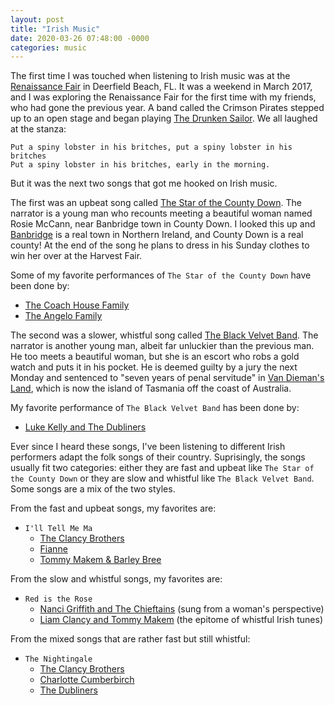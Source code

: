 ```yaml
---
layout: post
title: "Irish Music"
date: 2020-03-26 07:48:00 -0000
categories: music
---
```

The first time I was touched when listening to Irish music was at the 
[Renaissance Fair](http://www.ren-fest.com/) in Deerfield Beach, FL. 
It was a weekend in March 2017, and I was exploring the Renaissance Fair
for the first time with my friends, who had gone the previous year.
A band called the Crimson Pirates stepped up to an open stage and began
playing [The Drunken Sailor](https://www.youtube.com/watch?v=2dwDXtRcTQI).
We all laughed at the stanza: 

`Put a spiny lobster in his britches, put a spiny lobster in his britches`
<br>
`Put a spiny lobster in his britches, early in the morning.`

But it was the next two songs that got me hooked on Irish music. 

The first was an upbeat song called 
[The Star of the County Down](https://www.youtube.com/watch?v=uN3LcfIDPKQ).
The narrator is a young man who recounts meeting a beautiful woman named 
Rosie McCann, near Banbridge town in County Down. I looked this up and 
[Banbridge](https://en.wikipedia.org/wiki/Banbridge) is a real town in
Northern Ireland, and County Down is a real county! At the end of the song 
he plans to dress in his Sunday clothes to win her over at the Harvest
Fair.

Some of my favorite performances of `The Star of the County Down` have 
been done by:
- [The Coach House Family](https://www.youtube.com/watch?v=f1Dp20CG6rw)
- [The Angelo Family](https://www.youtube.com/watch?v=mkTI1L2Ap3s)

The second was a slower, whistful song called 
[The Black Velvet Band](https://www.youtube.com/watch?v=ejdAoEDhqMA).
The narrator is another young man, albeit far unluckier than the previous
man. He too meets a beautiful woman, but she is an escort who robs a gold 
watch and puts it in his pocket. He is deemed guilty by a jury the next 
Monday and sentenced to "seven years of penal servitude" in
[Van Dieman's Land](https://en.wikipedia.org/wiki/Van_Diemen%27s_Land),
which is now the island of Tasmania off the coast of Australia.

My favorite performance of `The Black Velvet Band` has been done by:
- [Luke Kelly and The Dubliners](https://www.youtube.com/watch?v=CBRQM0vErH8)

Ever since I heard these songs, I've been listening to different Irish 
performers adapt the folk songs of their country. Suprisingly, the songs 
usually fit two categories: either they are fast and upbeat like 
`The Star of the County Down` or they are slow and whistful like 
`The Black Velvet Band`. Some songs are a mix of the two styles.

From the fast and upbeat songs, my favorites are:
- `I'll Tell Me Ma`
  - [The Clancy Brothers](https://www.youtube.com/watch?v=Y-wAmgxLdYo)
  - [Fianne](https://www.youtube.com/watch?v=to02fQV5fzA)
  - [Tommy Makem & Barley Bree](https://www.youtube.com/watch?v=zXspcpsKHtw)

From the slow and whistful songs, my favorites are:
- `Red is the Rose`
  - [Nanci Griffith and The Chieftains](https://www.youtube.com/watch?v=fQbYtBHj4bE)
  	(sung from a woman's perspective)
  - [Liam Clancy and Tommy Makem](https://www.youtube.com/watch?v=_KPfB_PRYlY)
  	(the epitome of whistful Irish tunes)

From the mixed songs that are rather fast but still whistful:
- `The Nightingale`
  - [The Clancy Brothers](https://www.youtube.com/watch?v=AG6PuuX7TEI) 
  - [Charlotte Cumberbirch](https://www.youtube.com/watch?v=zKvh2uXT_L0)
  - [The Dubliners](https://www.youtube.com/watch?v=YZlmbwhpo30)

